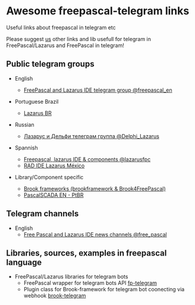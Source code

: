 # Awesome freepascal-telegram links
Useful links about freepascal in telegram etc

Please suggest [us](https://t.me/freepascal_en) other links and lib usefull for telegram in FreePascal/Lazarus and FreePascal in telegram!

## Public telegram groups
- English
  - [FreePascal and Lazarus IDE telegram group @freepascal_en](https://t.me/freepascal_en)
- Portuguese Brazil
  - [Lazarus BR](https://t.me/LazarusBR)
- Russian
  - [Лазарус и Дельфи телеграм группа @Delphi_Lazarus](https://t.me/Delphi_Lazarus)
- Spannish
  - [Freepascal, lazarus IDE & components @lazarusfpc](https://t.me/lazarusfpc)
  - [RAD IDE Lazarus México](https://t.me/LazarusMX)

- Library/Component specific
  - [Brook frameworks (brookframework & Brook4FreePascal)](https://t.me/brookframework)
  - [PascalSCADA EN - PtBR](https://t.me/pascalscada)

## Telegram channels
- English
  - [Free Pascal and Lazarus IDE news channels @free_pascal](https://t.me/free_pascal)
## Libraries, sources, examples in freepascal language
- FreePascal/Lazarus libraries for telegram bots
  - FreePascal wrapper for telegram bots API [fp-telegram](https://github.com/Al-Muhandis/fp-telegram)
  - Plugin class for Brook-framework for telegram bot coonecting via webhook [brook-telegram](https://github.com/Al-Muhandis/brook-telegram)  
